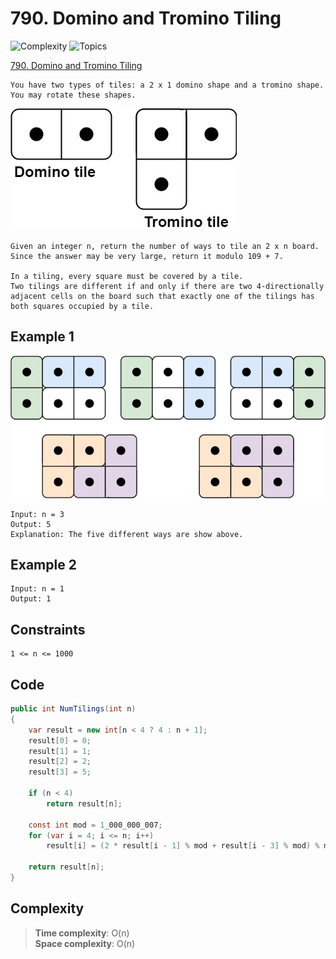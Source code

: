 # 790. Domino and Tromino Tiling

![Complexity](https://img.shields.io/badge/medium-yellow)
![Topics](https://img.shields.io/badge/dynamic_programming-blue)

[790. Domino and Tromino Tiling](https://leetcode.com/problems/domino-and-tromino-tiling/description/?envType=daily-question&envId=2025-05-05)

```
You have two types of tiles: a 2 x 1 domino shape and a tromino shape. 
You may rotate these shapes.
```

![png](Resources/790-1.jpg)

```
Given an integer n, return the number of ways to tile an 2 x n board. Since the answer may be very large, return it modulo 109 + 7.

In a tiling, every square must be covered by a tile. 
Two tilings are different if and only if there are two 4-directionally adjacent cells on the board such that exactly one of the tilings has both squares occupied by a tile.
```

## Example 1

![png](Resources/790-2.jpg)

```
Input: n = 3
Output: 5
Explanation: The five different ways are show above.
```

## Example 2

```
Input: n = 1
Output: 1
```

## Constraints

```
1 <= n <= 1000
```

## Code

```csharp
public int NumTilings(int n)
{
    var result = new int[n < 4 ? 4 : n + 1];
    result[0] = 0;
    result[1] = 1;
    result[2] = 2;
    result[3] = 5;

    if (n < 4)
        return result[n];

    const int mod = 1_000_000_007;
    for (var i = 4; i <= n; i++)
        result[i] = (2 * result[i - 1] % mod + result[i - 3] % mod) % mod;

    return result[n];
}
```

## Complexity

> **Time complexity**: O(n)  
> **Space complexity**: O(n)